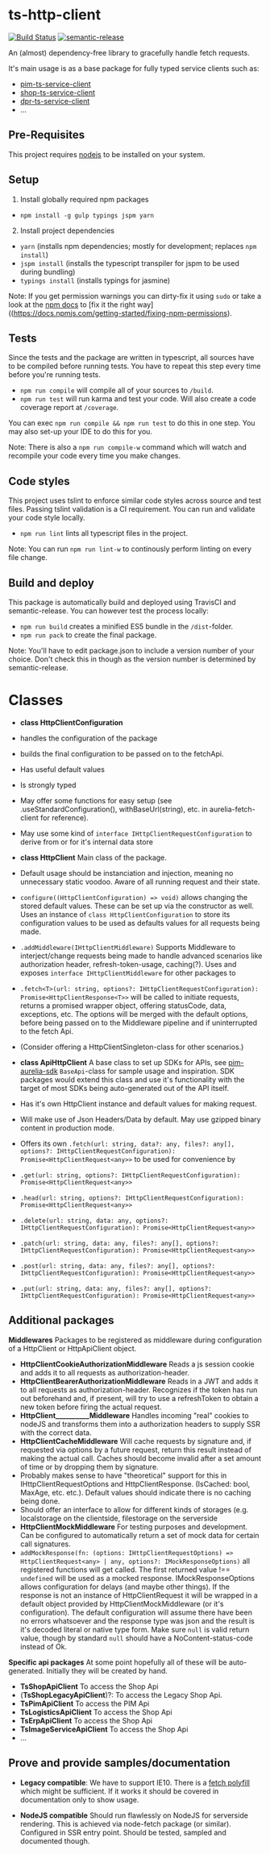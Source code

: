 # ts-http-client

[![Build Status](https://travis-ci.org/crazyfactory/ts-http-client.svg)](https://travis-ci.org/crazyfactory/ts-http-client)
[![semantic-release](https://img.shields.io/badge/%20%20%F0%9F%93%A6%F0%9F%9A%80-semantic--release-e10079.svg)](https://github.com/semantic-release/semantic-release)

An (almost) dependency-free library to gracefully handle fetch requests. 

It's main usage is as a base package for fully typed service clients such as:
- [pim-ts-service-client](https://github.com/crazyfactory/pim-ts-service-client/)
- [shop-ts-service-client](https://github.com/crazyfactory/shop-ts-service-client/)
- [dpr-ts-service-client](https://github.com/crazyfactory/dpr-ts-service-client/)
- ...

## Pre-Requisites

This project requires [nodejs](https://nodejs.org/en/download/) to be installed on your system. 

## Setup

1) Install globally required npm packages
- `npm install -g gulp typings jspm yarn`

2) Install project dependencies
- `yarn` (installs npm dependencies; mostly for development; replaces `npm install`)
- `jspm install` (installs the typescript transpiler for jspm to be used during bundling)
- `typings install` (installs typings for jasmine)

Note: If you get permission warnings you can dirty-fix it using `sudo` or take a look at the [npm docs](https://docs.npmjs.com) to [fix it the right way]((https://docs.npmjs.com/getting-started/fixing-npm-permissions).

## Tests

Since the tests and the package are written in typescript, all sources have to be compiled before running tests. You have to repeat this step every time before you're running tests.

- `npm run compile` will compile all of your sources to `/build`.
- `npm run test` will run karma and test your code. Will also create a code coverage report at `/coverage`.

You can exec `npm run compile && npm run test` to do this in one step. You may also set-up your IDE to do this for you.

Note: There is also a `npm run compile-w` command which will watch and recompile your code every time you make changes.

## Code styles

This project uses tslint to enforce similar code styles across source and test files. Passing tslint validation is a CI requirement. You can run and validate your code style locally.

- `npm run lint` lints all typescript files in the project.

Note: You can run `npm run lint-w` to continously perform linting on every file change.

## Build and deploy

This package is automatically build and deployed using TravisCI and semantic-release. You can however test the process locally:

- `npm run build` creates a minified ES5 bundle in the `/dist`-folder.
- `npm run pack` to create the final package.

Note: You'll have to edit package.json to include a version number of your choice. Don't check this in though as the version number is determined by semantic-release.

# Classes

- **class HttpClientConfiguration** 
 - handles the configuration of the package
 - builds the final configuration to be passed on to the fetchApi. 
 - Has useful default values
 - Is strongly typed
 - May offer some functions for easy setup (see .useStandardConfiguration(), withBaseUrl(string), etc. in aurelia-fetch-client for reference).
 - May use some kind of ```interface IHttpClientRequestConfiguration``` to derive from or for it's internal data store

- **class HttpClient** Main class of the package. 
 - Default usage should be instanciation and injection, meaning no unnecessary static voodoo. Aware of all running request and their state. 
 - ```configure((HttpClientConfiguration) => void)``` allows changing the stored default values. These can be set up via the constructor as well. Uses an instance of ```class HttpClientConfiguration``` to store its configuration values to be used as defaults values for all requests being made.
 - ```.addMiddleware(IHttpClientMiddleware)``` Supports Middleware to interject/change requests being made to handle advanced scenarios like authorization header, refresh-token-usage, caching(?). Uses and exposes ```interface IHttpClientMiddleware``` for other packages to 
 - ```.fetch<T>(url: string, options?: IHttpClientRequestConfiguration): Promise<HttpClientResponse<T>>``` will be called to initiate requests, returns a promised wrapper object, offering statusCode, data, exceptions, etc. The options will be merged with the default options, before being passed on to the Middleware pipeline and if uninterrupted to the fetch Api.
 - (Consider offering a HttpClientSingleton-class for other scenarios.)

- **class ApiHttpClient** A base class to set up SDKs for APIs, see [pim-aurelia-sdk](https://github.com/crazyfactory/pim-aurelia-sdk/) ```BaseApi```-class for sample usage and inspiration. SDK packages would extend this class and use it's functionality with the target of most SDKs being auto-generated out of the API itself.
 - Has it's own HttpClient instance and default values for making request.
 - Will make use of Json Headers/Data by default. May use gzipped binary content in production mode. 
 - Offers its own ```.fetch(url: string, data?: any, files?: any[], options?: IHttpClientRequestConfiguration): Promise<HttpClientRequest<any>>``` to be used for convenience by
  - ```.get(url: string, options?: IHttpClientRequestConfiguration): Promise<HttpClientRequest<any>>```
  - ```.head(url: string, options?: IHttpClientRequestConfiguration): Promise<HttpClientRequest<any>>```
  - ```.delete(url: string, data: any, options?: IHttpClientRequestConfiguration): Promise<HttpClientRequest<any>>```
  - ```.patch(url: string, data: any, files?: any[], options?: IHttpClientRequestConfiguration): Promise<HttpClientRequest<any>>```
  - ```.post(url: string, data: any, files?: any[], options?: IHttpClientRequestConfiguration): Promise<HttpClientRequest<any>>```
  - ```.put(url: string, data: any, files?: any[], options?: IHttpClientRequestConfiguration): Promise<HttpClientRequest<any>>``` 

## Additional packages
  
**Middlewares**
Packages to be registered as middleware during configuration of a HttpClient or HttpApiClient object.
- **HttpClientCookieAuthorizationMiddleware** Reads a js session cookie and adds it to all requests as authorization-header.
- **HttpClientBearerAuthorizationMiddleware** Reads in a JWT and adds it to all requests as authorization-header. Recognizes if the token has run out beforehand and, if present, will try to use a refreshToken to obtain a new token before firing the actual request.
- **HttpClient__________Middleware** Handles incoming "real" cookies to nodeJS and transforms them into a authorization headers to supply SSR with the correct data.
- **HttpClientCacheMiddleware** Will cache requests by signature and, if requested via options by a future request, return this result instead of making the actual call. Caches should become invalid after a set amount of time or by dropping them by signature.
 - Probably makes sense to have "theoretical" support for this in IHttpClientRequestOptions and HttpClientResponse. (IsCached: bool, MaxAge, etc. etc.). Default values should indicate there is no caching being done.
 - Should offer an interface to allow for different kinds of storages (e.g. localstorage on the clientside, filestorage on the serverside
- **HttpClientMockMiddleware** For testing purposes and development. Can be configured to automatically return a set of mock data for certain call signatures.
 - ```addMockResponse(fn: (options: IHttpClientRequestOptions) => HttpClientRequest<any> | any, options?: IMockResponseOptions)``` all registered functions will get called. The first returned value !== ```undefined``` will be used as a mocked response. IMockResponseOptions allows configuration for delays (and maybe other things). If the response is not an instance of HttpClientRequest it will be wrapped in a default object provided by HttpClientMockMiddleware (or it's configuration). The default configuration will assume there have been no errors whatsoever and the response type was json and the result is it's decoded literal or native type form. Make sure ```null``` is valid return value, though by standard ```null``` should have a NoContent-status-code instead of Ok.
  
**Specific api packages**
At some point hopefully all of these will be auto-generated. Initially they will be created by hand.
- **TsShopApiClient** To access the Shop Api
- (**TsShopLegacyApiClient**)?: To access the Legacy Shop Api. 
- **TsPimApiClient** To access the PIM Api
- **TsLogisticsApiClient** To access the Shop Api
- **TsErpApiClient** To access the Shop Api
- **TsImageServiceApiClient** To access the Shop Api
- ...


  
## Prove and provide samples/documentation
- **Legacy compatible**: We have to support IE10. There is a [fetch polyfill](https://github.com/github/fetch/) which might be sufficient. If it works it should be covered in documentation only to show usage.

- **NodeJS compatible** Should run flawlessly on NodeJS for serverside rendering. This is achieved via node-fetch package (or similar). Configured in SSR entry point. Should be tested, sampled and documented though.
